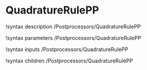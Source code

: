 # QuadratureRulePP

!syntax description /Postprocessors/QuadratureRulePP

!syntax parameters /Postprocessors/QuadratureRulePP

!syntax inputs /Postprocessors/QuadratureRulePP

!syntax children /Postprocessors/QuadratureRulePP
